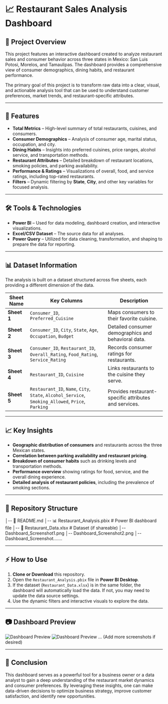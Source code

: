 # 📈 Restaurant Sales Analysis Dashboard

## 📌 Project Overview
This project features an interactive dashboard created to analyze restaurant sales and consumer behavior across three states in Mexico: San Luis Potosi, Morelos, and Tamaulipas. The dashboard provides a comprehensive view of consumer demographics, dining habits, and restaurant performance.

The primary goal of this project is to transform raw data into a clear, visual, and actionable analysis tool that can be used to understand customer preferences, market trends, and restaurant-specific attributes.

---

## 🚀 Features
- **Total Metrics** – High-level summary of total restaurants, cuisines, and consumers.
- **Consumer Demographics** – Analysis of consumer age, marital status, occupation, and city.
- **Dining Habits** – Insights into preferred cuisines, price ranges, alcohol service, and transportation methods.
- **Restaurant Attributes** – Detailed breakdown of restaurant locations, smoking policies, and parking availability.
- **Performance & Ratings** – Visualizations of overall, food, and service ratings, including top-rated restaurants.
- **Filters** – Dynamic filtering by **State**, **City**, and other key variables for focused analysis.

---

## 🛠️ Tools & Technologies
- **Power BI** – Used for data modeling, dashboard creation, and interactive visualizations.
- **Excel/CSV Dataset** – The source data for all analyses.
- **Power Query** – Utilized for data cleaning, transformation, and shaping to prepare the data for reporting.

---

## 📊 Dataset Information
The analysis is built on a dataset structured across five sheets, each providing a different dimension of the data.

| Sheet Name | Key Columns | Description |
|---|---|---|
| **Sheet 1** | `Consumer_ID`, `Preferred_Cuisine` | Maps consumers to their favorite cuisine. |
| **Sheet 2** | `Consumer_ID`, `City`, `State`, `Age`, `Occupation`, `Budget` | Detailed consumer demographics and behavioral data. |
| **Sheet 3** | `Consumer_ID`, `Restaurant_ID`, `Overall_Rating`, `Food_Rating`, `Service_Rating` | Records consumer ratings for restaurants. |
| **Sheet 4** | `Restaurant_ID`, `Cuisine` | Links restaurants to the cuisine they serve. |
| **Sheet 5** | `Restaurant_ID`, `Name`, `City`, `State`, `Alcohol_Service`, `Smoking_Allowed`, `Price`, `Parking` | Provides restaurant-specific attributes and services. |

---

## 📈 Key Insights
- **Geographic distribution of consumers** and restaurants across the three Mexican states.
- **Correlation between parking availability and restaurant pricing**.
- **Breakdown of consumer habits** such as drinking levels and transportation methods.
- **Performance overview** showing ratings for food, service, and the overall dining experience.
- **Detailed analysis of restaurant policies**, including the prevalence of smoking sections.

---

## 📂 Repository Structure
│-- 📄 README.md
│-- 📊 Restaurant_Analysis.pbix   # Power BI dashboard file
│-- 📑 Restaurant_Data.xlsx      # Dataset (if shareable)
│-- Dashboard_Screenshot1.png
│-- Dashboard_Screenshot2.png
│-- Dashboard_Screenshot.......

---

## ⚡ How to Use
1. **Clone or Download** this repository.
2. Open the `Restaurant_Analysis.pbix` file in **Power BI Desktop**.
3. If the dataset (`Restaurant_Data.xlsx`) is in the same folder, the dashboard will automatically load the data. If not, you may need to update the data source settings.
4. Use the dynamic filters and interactive visuals to explore the data.

---

## 📷 Dashboard Preview
![Dashboard Preview](Dashborad_Screenshot1.png)
![Dashboard Preview](Dashborad_Screenshot2.png)
... (Add more screenshots if desired)

---

## 🎯 Conclusion
This dashboard serves as a powerful tool for a business owner or a data analyst to gain a deep understanding of the restaurant market dynamics and consumer preferences. By leveraging these insights, one can make data-driven decisions to optimize business strategy, improve customer satisfaction, and identify new opportunities.


